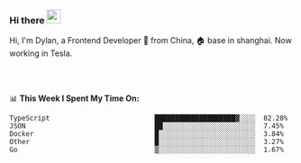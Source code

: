 ### Hi there <img src="https://media.giphy.com/media/hvRJCLFzcasrR4ia7z/giphy.gif" width="25px">

<!-- ![visitors](https://visitor-badge.glitch.me/badge?page_id=dislfyer.dislfyer) -->

Hi, I'm Dylan, a Frontend Developer 🚀 from China, 🏠 base in shanghai. Now working in Tesla.

<br/>
<br/>

📊 **This Week I Spent My Time On:**


<!--START_SECTION:waka-->

```text
TypeScript                          ████████████████████▓░░░░  82.28%
JSON                                ██░░░░░░░░░░░░░░░░░░░░░░░  7.45%
Docker                              █░░░░░░░░░░░░░░░░░░░░░░░░  3.84%
Other                               █░░░░░░░░░░░░░░░░░░░░░░░░  3.27%
Go                                  ▒░░░░░░░░░░░░░░░░░░░░░░░░  1.67%
```

<!--END_SECTION:waka-->

<!--
**About Me:**
 -->
